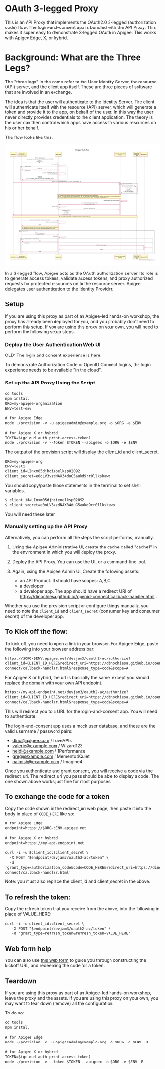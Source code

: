 # OAuth 3-legged Proxy

This is an API Proxy that implements the OAuth2.0 3-legged (authorization code) flow.
The login-and-consent app is bundled with the API Proxy.
This makes it super easy to demonstrate 3-legged OAuth in Apigee.
This works with Apigee Edge, X, or hybrid.

# Background: What are the Three Legs?

The "three legs" in the name refer to the User Identity Server, the resource (API) server, and the client app itself. These are three pieces of software that are involved in an exchange.

The idea is that the user will authenticate to the Identity Server. The client will authenticate itself with the resource (API) server, which will generate a token and provide it to the app, on behalf of the user. In this way the user never directly provides credentials to the client application. The theory is the user can then control which apps have access to various resources on his or her behalf.

The flow looks like this:

![image alt text](./media/screenshot-20170404-124037.png)


In a 3-legged flow, Apigee acts as the OAuth authorization server. Its role
is to generate access tokens, validate access tokens, and proxy authorized
requests for protected resources on to the resource server. Apigee
delegates user authentication to the Identity Provider.


## Setup

If you are using this proxy as part of an Apigee-led hands-on workshop, the
proxy has already been deployed for you, and you probably don't need to perform
this setup.  If you are using this proxy on your own, you will need to perform
the following setup steps.

### Deploy the User Authentication Web UI

OLD: The login and consent experience is [here](./appengine).

To demonstrate Authorization Code or OpenID Connect logins,
the login experience needs to be available "in the cloud".

### Set up the API Proxy Using the Script

```
cd tools
npm install
ORG=my-apigee-organization
ENV=test-env

# for Apigee Edge
node ./provision -v -u apigeeadmin@example.org -o $ORG -e $ENV

# for Apigee X or hybrid
TOKEN=$(gcloud auth print-access-token)
node ./provision -v --token $TOKEN --apigeex -o $ORG -e $ENV
```

The output of the provision script will display the client\_id and
client\_secret.
```
ORG=my-apigee-org
ENV=test1
client_id=LInxm05djhdieoelksp02092
client_secret=e0oLV3vzdNAX34duG5aukd9rr0llkskawo
```

You should copy/paste those statements in the terminal to set
shell variables.
```
$ client_id=LInxm05djhdieoelksp02092
$ client_secret=e0oLV3vzdNAX34duG5aukd9rr0llkskawo
```

You will need these later.


### Manually setting up the API Proxy

Alternatively, you can perform all the steps the script performs, manually.

1. Using the Apigee Administrative UI, create the cache called "cache1" in the environment in which you will deploy the proxy.

2. Deploy the API Proxy. You can use the UI, or a command-line tool.

3. Again, using the Apigee Admin UI, Create the following assets:

   - an API Product. It should have scopes: A,B,C
   - a developer
   - a developer app. The app should have a redirect URI of https://dinochiesa.github.io/openid-connect/callback-handler.html .


Whether you use the provision script or configure things manually,
you need to note the  `client_id` and `client_secret` (consumer key and consumer secret) of the developer app.


## To Kick off the flow:

To kick off, you need to open a link in your browser. For Apigee Edge, paste the following into your browser address bar:

```
https://$ORG-$ENV.apigee.net/devjam3/oauth2-ac/authorize?client_id=CLIENT_ID_HERE&redirect_uri=https://dinochiesa.github.io/openid-connect/callback-handler.html&response_type=code&scope=A
```

For Apigee X or hybrid, the url is basically the same, except you should replace the domain with your own API endpoint.

```
https://my-api-endpoint.net/devjam3/oauth2-ac/authorize?client_id=CLIENT_ID_HERE&redirect_uri=https://dinochiesa.github.io/openid-connect/callback-handler.html&response_type=code&scope=A

```

This will redirect you to a URL for the login-and-consent app.  You will need to authenticate.

The login-and-consent app uses a mock user database, and these are the valid username / password pairs:
* dino@apigee.com / IloveAPIs
* valerie@example.com / Wizard123
* heidi@example.com / 1Performance
* greg@example.com / Memento4Quiet
* naimish@example.com / Imagine4


Once you authenticate and grant consent, you will receive a code via the redirect_uri.
The redirect_uri you pass should be able to display a code. The one shown above works just fine for most purposes.


## To exchange the code for a token

Copy the code shown in the redirect_uri web page, then paste it into the body in place of `CODE_HERE` like so:

```
# for Apigee Edge
endpoint=https://$ORG-$ENV.apigee.net

# for Apigee X or hybrid
endpoint=https://my-api-endpoint.net

curl -i -u $client_id:$client_secret \
  -X POST "$endpoint/devjam3/oauth2-ac/token" \
  -d 'grant_type=authorization_code&code=CODE_HERE&redirect_uri=https://dinochiesa.github.io/openid-connect/callback-handler.html'
```
Note: you must also replace the client_id and client_secret in the above.


## To refresh the token:

Copy the refresh token that you receive from the above, into the following in place of VALUE_HERE:

```
curl -i -u client_id:client_secret \
   -X POST "$endpoint/devjam3/oauth2-ac/token" \
   -d 'grant_type=refresh_token&refresh_token=VALUE_HERE'

```

## Web form help

You can also use [this web form](https://dinochiesa.github.io/openid-connect/link-builder3.html) to guide you through constructing the kickoff URL, and redeeming the code for a token.



## Teardown

If you are using this proxy as part of an Apigee-led hands-on workshop, leave the proxy and the assets.
If you are using this proxy on your own, you may want to tear down (remove) all the configuration.

To do so:

```
cd tools
npm install

# for Apigee Edge
node ./provision -v -u apigeeadmin@example.org -o $ORG -e $ENV -R

# for Apigee X or hybrid
TOKEN=$(gcloud auth print-access-token)
node ./provision -v --token $TOKEN --apigeex -o $ORG -e $ENV -R
```
